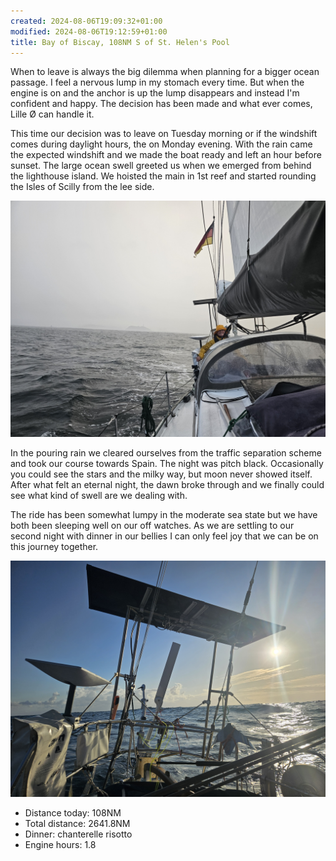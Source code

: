 ```yaml
---
created: 2024-08-06T19:09:32+01:00
modified: 2024-08-06T19:12:59+01:00
title: Bay of Biscay, 108NM S of St. Helen's Pool
---
```


When to leave is always the big dilemma when planning for a bigger ocean passage. I feel a nervous lump in my stomach every time. But when the engine is on and the anchor is up the lump disappears and instead I'm confident and happy. The decision has been made and what ever comes, Lille Ø can handle it.

This time our decision was to leave on Tuesday morning or if the windshift comes during daylight hours, the on Monday evening. With the rain came the expected windshift and we made the boat ready and left an hour before sunset. The large ocean swell greeted us when we emerged from behind the lighthouse island. We hoisted the main in 1st reef and started rounding the Isles of Scilly from the lee side.

![Image](../2024/840f25ca66cc0ecbe872d39fe3ef6ee2.jpg) 

In the pouring rain we cleared ourselves from the traffic separation scheme and took our course towards Spain. The night was pitch black. Occasionally you could see the stars and the milky way, but moon never showed itself. After what felt an eternal night, the dawn broke through and we finally could see what kind of swell are we dealing with.

The ride has been somewhat lumpy in the moderate sea state but we have both been sleeping well on our off watches. As we are settling to our second night with dinner in our bellies I can only feel joy that we can be on this journey together.

![Image](../2024/2a752cbc570e712a26bf8ef9735eed23.jpg) 

* Distance today: 108NM
* Total distance: 2641.8NM
* Dinner: chanterelle risotto 
* Engine hours: 1.8
